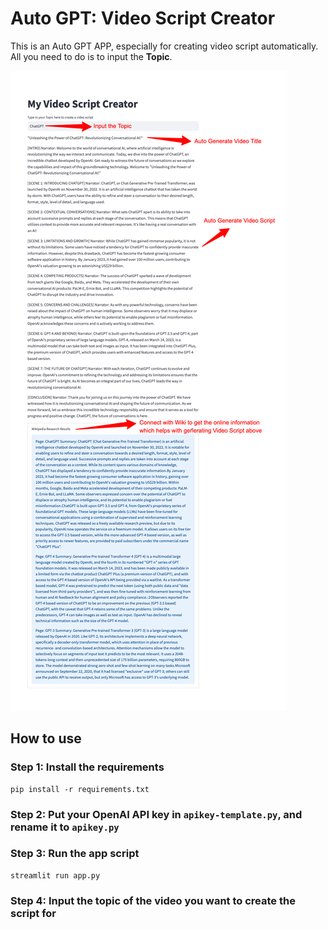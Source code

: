 # Auto GPT: Video Script Creator

This is an Auto GPT APP, especially for creating video script automatically.
All you need to do is to input the **Topic**.

![Alt text](images/demo.png "Demo Instruction")

## How to use

### Step 1: Install the requirements

```shell
pip install -r requirements.txt
```

### Step 2: Put your OpenAI API key in `apikey-template.py`, and rename it to `apikey.py`

### Step 3: Run the app script

```shell
streamlit run app.py
```

### Step 4: Input the topic of the video you want to create the script for
